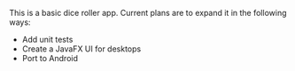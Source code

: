 This is a basic dice roller app. Current plans are to expand it in the following ways:

- Add unit tests
- Create a JavaFX UI for desktops
- Port to Android